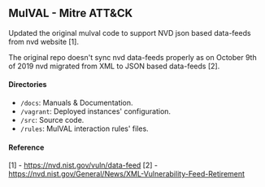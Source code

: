 ## MulVAL - Mitre ATT&CK

Updated the original mulval code to support NVD json based data-feeds from nvd website [1].

The original repo doesn't sync nvd data-feeds properly as on October 9th of 2019 nvd migrated from XML to JSON based data-feeds [2].

#### Directories
- `/docs`: Manuals & Documentation.
- `/vagrant`: Deployed instances' configuration.
- `/src`: Source code.
- `/rules`: MulVAL interaction rules' files.


#### Reference
[1] - https://nvd.nist.gov/vuln/data-feed
[2] - https://nvd.nist.gov/General/News/XML-Vulnerability-Feed-Retirement
